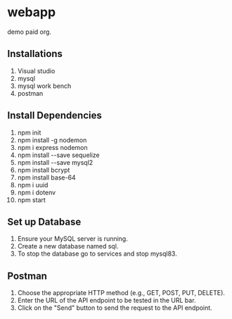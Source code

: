 # webapp
demo
paid org.
## Installations
1. Visual studio
2. mysql
3. mysql work bench
4. postman
   
## Install Dependencies
1. npm init
2. npm install -g nodemon
3. npm i express nodemon
4. npm install --save sequelize
5. npm install --save mysql2
6. npm install bcrypt
7. npm install base-64
8. npm i uuid
9. npm i dotenv
10. npm start
   
## Set up Database
1. Ensure your MySQL server is running.
2. Create a new database named sql.
3. To stop the database go to services and stop mysql83.

## Postman
1. Choose the appropriate HTTP method (e.g., GET, POST, PUT, DELETE).
2. Enter the URL of the API endpoint to be tested in the URL bar.
3. Click on the "Send" button to send the request to the API endpoint.
